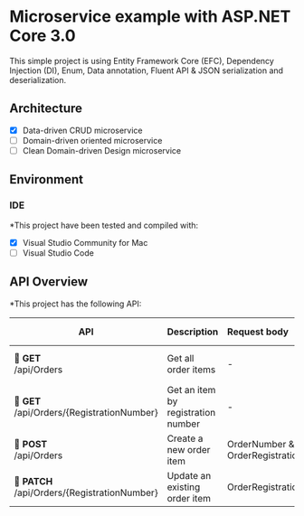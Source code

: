 # Microservice example with ASP.NET Core 3.0
This simple project is using Entity Framework Core (EFC), Dependency Injection (DI), Enum, Data annotation, Fluent API & JSON serialization and deserialization.

## Architecture
- [x] Data-driven CRUD microservice
- [ ] Domain-driven oriented microservice
- [ ] Clean Domain-driven Design microservice

## Environment
### IDE
*This project have been tested and compiled with:

- [x] Visual Studio Community for Mac
- [ ] Visual Studio Code

## API Overview ##
*This project has the following API:

|API|Description|Request body|Response body|
|-|:-|:-|:-|
| &#x1f499; **GET**<br> /api/Orders | Get all order items | - | Array of orders items |
| &#x1f499; **GET**<br> /api/Orders/{RegistrationNumber} | Get an item by registration number | - | Order item |
| &#x1F49A; **POST**<br> /api/Orders | Create a new order item | OrderNumber & OrderRegistrationNumber  | Order item |
| &#x1f49b; **PATCH**<br> /api/Orders/{RegistrationNumber}  | Update an existing order item | OrderRegistrationNumber | Order item |
